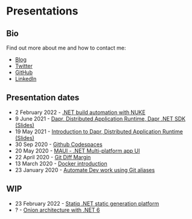 # Presentations

## Bio

Find out more about me and how to contact me:

* [Blog](https://laurentkempe.com/)
* [Twitter](https://twitter.com/laurentkempe)
* [GitHub](https://github.com/laurentkempe)
* [LinkedIn](https://www.linkedin.com/in/laurentkempe/)

## Presentation dates

* 2 February 2022 - [.NET build automation with NUKE](https://laurentkempe.com/presentations/dotNET%20build%20automation%20with%20NUKE/#/)
* 9 June 2021 - [Dapr, Distributed Application Runtime, Dapr .NET SDK (Slides)](https://laurentkempe.com/presentations/Introduction%20to%20Dapr%20.NET%20SDK/Introduction%20to%20Dapr%20.NET%20SDK.pptx)
* 19 May 2021 - [Introduction to Dapr, Distributed Application Runtime (Slides)](https://laurentkempe.com/presentations/Introduction%20to%20Dapr/Introduction%20to%20Dapr.pptx)
* 30 Sep 2020 - [Github Codespaces](https://laurentkempe.com/presentations/Github%20Codespaces/#/)
* 20 May 2020 - [MAUI - .NET Multi-platform app UI](https://laurentkempe.com/presentations//dotNET%20Multi-platform%20App%20UI/#/)
* 22 April 2020 - [Git Diff Margin](https://laurentkempe.com/presentations/Git%20Diff%20Margin/#/)
* 13 March 2020 - [Docker introduction](https://laurentkempe.com/presentations/Docker%20introduction/index.html#/)
* 23 January 2020 - [Automate Dev work using Git aliases](https://laurentkempe.com/presentations/Automate%20Dev%20work%20using%20Git%20aliases/index.html#/)

## WIP

* 23 February 2022 - [Statiq .NET static generation platform]()
* ? - [Onion architecture with .NET 6]()
